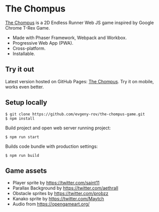 # The Chompus
[The Chompus](https://evgeny-rov.github.io/the-chompus-game/) is a 2D Endless Runner Web JS game inspired by
Google Chrome T-Rex Game.
  - Made with Phaser Framework, Webpack and Workbox.
  - Progressive Web App (PWA).
  - Cross-platform.
  - Installable.
## Try it out
Latest version hosted on GitHub Pages: [The Chompus](https://evgeny-rov.github.io/the-chompus-game/).
Try it on mobile, works even better.
## Setup locally
```
$ git clone https://github.com/evgeny-rov/the-chompus-game.git
$ npm install
```
Build project and open web server running project:
```
$ npm run start
```
Builds code bundle with production settings:
```
$ npm run build
```
## Game assets
 - Player sprite by https://twitter.com/saint11
 - Parallax Background by https://twitter.com/aethrall
 - Obstacle sprites by https://twitter.com/probzz
 - Kanako sprite by https://twitter.com/Maytch
 - Audio from https://opengameart.org/
